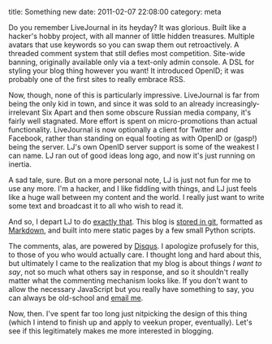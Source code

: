 title: Something new
date: 2011-02-07 22:08:00
category: meta

Do you remember LiveJournal in its heyday?  It was glorious.  Built like a hacker's hobby project, with all manner of little hidden treasures.  Multiple avatars that use keywords so you can swap them out retroactively.  A threaded comment system that still defies most competition.  Site-wide banning, originally available only via a text-only admin console.  A DSL for styling your blog thing however you want!  It introduced OpenID; it was probably one of the first sites to really embrace RSS.

Now, though, none of this is particularly impressive.  LiveJournal is far from being the only kid in town, and since it was sold to an already increasingly-irrelevant Six Apart and then some obscure Russian media company, it's fairly well stagnated.  More effort is spent on micro-promotions than actual functionality.  LiveJournal is now optionally a client for Twitter and Facebook, rather than standing on equal footing as with OpenID or (gasp!) being the server.  LJ's own OpenID server support is some of the weakest I can name.  LJ ran out of good ideas long ago, and now it's just running on inertia.

A sad tale, sure.  But on a more personal note, LJ is just not fun for me to use any more.  I'm a hacker, and I like fiddling with things, and LJ just feels like a huge wall between my content and the world.  I really just want to write some text and broadcast it to all who wish to read it.

And so, I depart LJ to do [exactly that][blogofile].  This blog is [stored in git][git repo], formatted as [Markdown][markdown], and built into mere static pages by a few small Python scripts.

The comments, alas, are powered by [Disqus][disqus].  I apologize profusely for this, to those of you who would actually care.  I thought long and hard about this, but ultimately I came to the realization that my blog is about things _I want to say_, not so much what others say in response, and so it shouldn't really matter what the commenting mechanism looks like.  If you don't want to allow the necessary JavaScript but you really have something to say, you can always be old-school and [email me][email].

Now, then.  I've spent far too long just nitpicking the design of this thing (which I intend to finish up and apply to veekun proper, eventually).  Let's see if this legitimately makes me more interested in blogging.

[blogofile]: http://www.blogofile.com/
[git repo]: http://git.veekun.com/blog.git
[markdown]: http://en.wikipedia.org/wiki/Markdown
[disqus]: http://disqus.com/
[email]: mailto:eevee.fuzzynotepad@veekun.com

